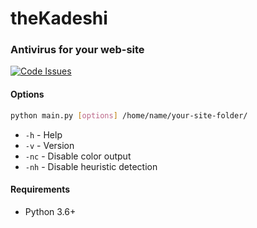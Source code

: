 # theKadeshi #
### Antivirus for your web-site ###
[![Code Issues](https://www.quantifiedcode.com/api/v1/project/40bbe4ed3bdf46af9107edcea02e9d22/badge.svg)](https://www.quantifiedcode.com/app/project/40bbe4ed3bdf46af9107edcea02e9d22)
#### Options ####
```bash
python main.py [options] /home/name/your-site-folder/
```
* `-h`  - Help
* `-v`  - Version
* `-nc` - Disable color output
* `-nh` - Disable heuristic detection

#### Requirements ####
* Python 3.6+
